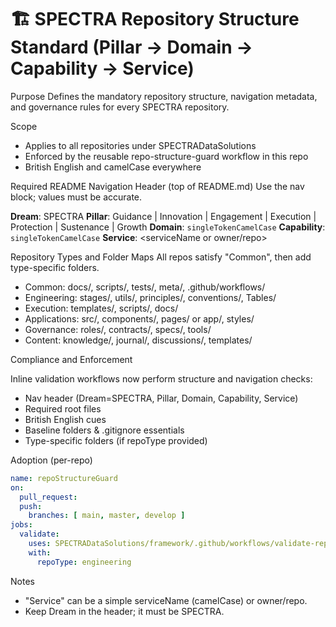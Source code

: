 # 🏗️ SPECTRA Repository Structure Standard (Pillar → Domain → Capability → Service)

Purpose
Defines the mandatory repository structure, navigation metadata, and governance rules for every SPECTRA repository.

Scope

- Applies to all repositories under SPECTRADataSolutions
- Enforced by the reusable repo-structure-guard workflow in this repo
- British English and camelCase everywhere

Required README Navigation Header (top of README.md)
Use the nav block; values must be accurate.

<!-- NAV_START -->
**Dream**: SPECTRA
**Pillar**: Guidance | Innovation | Engagement | Execution | Protection | Sustenance | Growth
**Domain**: `singleTokenCamelCase`
**Capability**: `singleTokenCamelCase`
**Service**: <serviceName or owner/repo>
<!-- NAV_END -->

Repository Types and Folder Maps
All repos satisfy "Common", then add type-specific folders.

- Common: docs/, scripts/, tests/, meta/, .github/workflows/
- Engineering: stages/, utils/, principles/, conventions/, Tables/
- Execution: templates/, scripts/, docs/
- Applications: src/, components/, pages/ or app/, styles/
- Governance: roles/, contracts/, specs/, tools/
- Content: knowledge/, journal/, discussions/, templates/

Compliance and Enforcement

Inline validation workflows now perform structure and navigation checks:

- Nav header (Dream=SPECTRA, Pillar, Domain, Capability, Service)
- Required root files
- British English cues
- Baseline folders & .gitignore essentials
- Type-specific folders (if repoType provided)

Adoption (per-repo)

```yaml
name: repoStructureGuard
on:
  pull_request:
  push:
    branches: [ main, master, develop ]
jobs:
  validate:
    uses: SPECTRADataSolutions/framework/.github/workflows/validate-repository-structure.yml@main
    with:
      repoType: engineering
```

Notes

- "Service" can be a simple serviceName (camelCase) or owner/repo.
- Keep Dream in the header; it must be SPECTRA.
